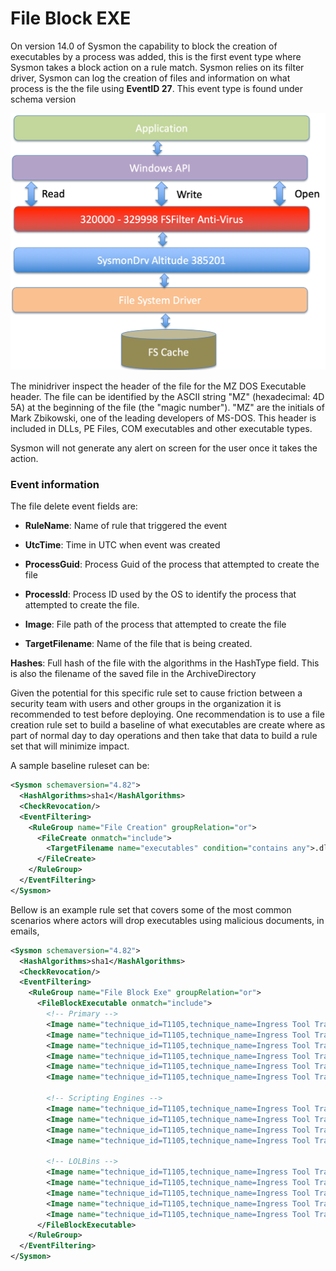 File Block EXE
===========

On version 14.0 of Sysmon the capability to block the creation of executables by a process was added, this is the first event type where Sysmon takes a block action on a rule match. Sysmon relies on its filter driver, Sysmon can log the creation of files and information on what process is the the file using **EventID 27**. This event type is found under schema version 


![minifilter](./media/image36.png)

The minidriver inspect the header of the file for the MZ DOS Executable header. The file can be identified by the ASCII string "MZ" (hexadecimal: 4D 5A) at the beginning of the file (the "magic number"). "MZ" are the initials of Mark Zbikowski, one of the leading developers of MS-DOS. This header is included in DLLs, PE Files, COM executables and other executable types.

Sysmon will not generate any alert on screen for the user once it takes the action. 


### Event information

The file delete event fields are:

* **RuleName**: Name of rule that triggered the event

* **UtcTime**: Time in UTC when event was created

* **ProcessGuid**: Process Guid of the process that attempted to create the file

* **ProcessId**: Process ID used by the OS to identify the process that attempted to create the file.

* **Image**: File path of the process that attempted to create the file

* **TargetFilename**: Name of the file that is being created.

**Hashes**: Full hash of the file with the algorithms in the HashType field. This is also the filename of the saved file in the ArchiveDirectory


Given the potential for this specific rule set to cause friction between a security team with users and other groups in the organization it is recommended to test before deploying. One recommendation is to use a file creation rule set to build a baseline of what executables are create where as part of normal day to day operations and then take that data to build a rule set that will minimize impact. 

A sample baseline ruleset can be:

```XML
<Sysmon schemaversion="4.82">
  <HashAlgorithms>sha1</HashAlgorithms>
  <CheckRevocation/>
  <EventFiltering>
    <RuleGroup name="File Creation" groupRelation="or">
      <FileCreate onmatch="include">
        <TargetFilename name="executables" condition="contains any">.dll;.exe</TargetFilename>
      </FileCreate>
    </RuleGroup>
  </EventFiltering>
</Sysmon>
```

Bellow is an example rule set that covers some of the most common scenarios where actors will drop executables using malicious documents, in emails, 

```XML
<Sysmon schemaversion="4.82">
  <HashAlgorithms>sha1</HashAlgorithms>
  <CheckRevocation/>
  <EventFiltering>
    <RuleGroup name="File Block Exe" groupRelation="or">
      <FileBlockExecutable onmatch="include">
        <!-- Primary -->
        <Image name="technique_id=T1105,technique_name=Ingress Tool Transfer" condition="image">excel.exe</Image>
        <Image name="technique_id=T1105,technique_name=Ingress Tool Transfer" condition="image">winword.exe</Image>
        <Image name="technique_id=T1105,technique_name=Ingress Tool Transfer" condition="image">powerpnt.exe</Image>
        <Image name="technique_id=T1105,technique_name=Ingress Tool Transfer" condition="image">outlook.exe</Image>
        <Image name="technique_id=T1105,technique_name=Ingress Tool Transfer" condition="image">msaccess.exe</Image>
        <Image name="technique_id=T1105,technique_name=Ingress Tool Transfer" condition="image">mspub.exe</Image>
        
        <!-- Scripting Engines -->
        <Image name="technique_id=T1105,technique_name=Ingress Tool Transfer" condition="image">powershell.exe</Image>
        <Image name="technique_id=T1105,technique_name=Ingress Tool Transfer" condition="image">mshta.exe</Image>
        <Image name="technique_id=T1105,technique_name=Ingress Tool Transfer" condition="image">cscript.exe</Image>
        <Image name="technique_id=T1105,technique_name=Ingress Tool Transfer" condition="image">wscript.exe</Image>

        <!-- LOLBins -->
        <Image name="technique_id=T1105,technique_name=Ingress Tool Transfer" condition="image">certutil.exe</Image>
        <Image name="technique_id=T1105,technique_name=Ingress Tool Transfer" condition="image">esenutl.exe</Image>
        <Image name="technique_id=T1105,technique_name=Ingress Tool Transfer" condition="image">desktopimgdownldr.exe</Image>
        <Image name="technique_id=T1105,technique_name=Ingress Tool Transfer" condition="image">regsvr32.exe</Image>
        <Image name="technique_id=T1105,technique_name=Ingress Tool Transfer" condition="image">Odbcconf.exe</Image>
      </FileBlockExecutable>
    </RuleGroup>
  </EventFiltering>
</Sysmon>
```
